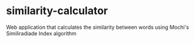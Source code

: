 # similarity-calculator
Web application that calculates the similarity between words using Mochi's Similiradiade Index algorithm
